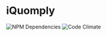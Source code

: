 # iQuomply

![NPM Dependencies](https://david-dm.org/johnpaulada/iquomply.svg)
![Code Climate](https://codeclimate.com/github/johnpaulada/iquomply.png)

